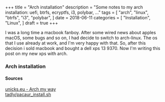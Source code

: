 +++
title = "Arch installation"
description = "Some notes to my arch installation: uefi, btrfs, ecryptfs, i3, polybar, ..."
tags = [
    "arch",
    "linux",
    "btrfs",
    "i3",
    "polybar",
]
date = 2018-06-11
categories = [
    "Installation",
    "Linux",
]
draft = true
+++

I was a long time a macbook fanboy. After some wired news about apples macOS, some bugs and so on, I had decide to switch to arch-linux. The os that I use already at work, and I'm very happy with that. So, after this decision i sold macbook and bought a dell xps 13 9370. Now I'm writing this post on my new xps with arch.

### Arch installation 

#### Sources

[unicks.eu - Arch my way](https://www.youtube.com/watch?v=oT7gs2CmsnQ)  
[tadly/pacaur_install.sh](https://gist.github.com/tadly/0e65d30f279a34c33e9b)
